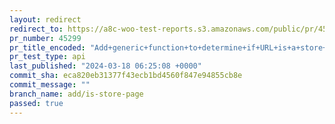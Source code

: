 ```yaml
---
layout: redirect
redirect_to: https://a8c-woo-test-reports.s3.amazonaws.com/public/pr/45299/api/index.html
pr_number: 45299
pr_title_encoded: "Add+generic+function+to+determine+if+URL+is+a+store+page"
pr_test_type: api
last_published: "2024-03-18 06:25:08 +0000"
commit_sha: eca820eb31377f43ecb1bd4560f847e94855cb8e
commit_message: ""
branch_name: add/is-store-page
passed: true
---
```

